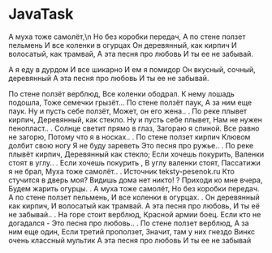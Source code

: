 # JavaTask
А муха тоже самолёт,\n
Но без коробки передач,
А по стене ползет пельмень
И все коленки в огурцах
Он деревянный, как кирпич
И волосатый, как трамвай,
А эта песня про любовь
И ты ее не забывай.

А я еду в дурдом
И все шикарно
И ем я помидор
Он вкусный, сочный,
деревянный
А эта песня про любовь
И ты ее не забывай.

По стене ползёт верблюд,
Все коленки ободрал.
К нему лошадь подошла,
Тоже семечки грызёт...
По стене ползёт паук,
А за ним еще паук.
Ну и пусть себе ползёт,
Может, он его жена.. .
По реке плывет кирпич,
Деревянный, как стекло.
Ну и пусть себе плывет,
Нам не нужен пенопласт.. .
Солнце светит прямо в глаз,
Загораю я спиной.
Все равно не загорю,
Потому что я в носках.. .
По стене ползет кирпич
Клювом долбит свою ногу
Я не буду зареветь
Это песня про ружье.. .
По реке плывёт кирпич,
Деревянный как стекло;
Если хочешь покурить,
Валенки стоят в углу.. .
Если хочешь покурить ,
В углу валенки стоят,
Пассатижи я не брал,
Муха тоже самолёт.. .
Источник teksty-pesenok.ru
Кто стучится в дверь моя?
Видишь дома нет никто! ?
Приходи ко мне вчера,
Будем жарить огурцы. .
А муха тоже самолёт,
Но без коробки передач.
А по стене ползет пельмень,
И все коленки в огурцах. .
Он деревянный как кирпич,
И волосатый как трамвай.
А эта песня про любовь,
И ты её не забывай.. .
На горе стоит верблюд,
Красной армии боец.
Если кто не догадался -
Это песня про любовь.. .
По стене ползет верблюд,
А за ним еще один,
Если третий проползет,
Значит, там у них гнездо
Винкс очень классный мультик
А эта песня про любовь
И ты ее не забывай
